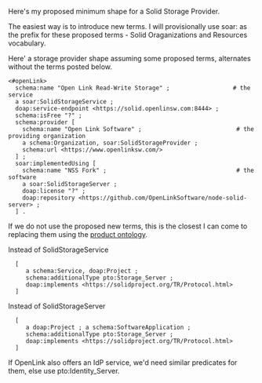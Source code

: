 Here's my proposed minimum shape for a Solid Storage Provider.  

The easiest way is to introduce new terms. I will provisionally use soar: as the prefix for these proposed terms - Solid Oraganizations and Resources vocabulary.

Here' a storage provider shape assuming some proposed terms, alternates without the terms posted below. 

```turtle
<#openLink>
  schema:name "Open Link Read-Write Storage" ;                  # the service
  a soar:SolidStorageService ;
  doap:service-endpoint <https://solid.openlinsw.com:8444> ;
  schema:isFree "?" ;
  schema:provider [
    schema:name "Open Link Software" ;                           # the providing organization
    a schema:Organization, soar:SolidStorageProvider ;
    schema:url <https://www.openlinksw.com/> 
  ] ;
  soar:implementedUsing [
    schema:name "NSS Fork" ;                                     # the software 
    a soar:SolidStorageServer ;
    doap:license "?" ;
    doap:repository <https://github.com/OpenLinkSoftware/node-solid-server> ;
  ] .
```

If we do not use the proposed new terms, this is the closest I can come to replacing them
using the [product ontology](http://www.productontology.org/).

  Instead of SolidStorageService
  ```turtle
    [
       a schema:Service, doap:Project ;
       schema:additionalType pto:Storage_Server ;
       doap:implements <https://solidproject.org/TR/Protocol.html> 
    ]
  ```
  Instead of SolidStorageServer
  ```turtle
    [
       a doap:Project ; a schema:SoftwareApplication ;
       schema:additionalType pto:Storage_Server ;
       doap:implements <https://solidproject.org/TR/Protocol.html> 
    ]
  ```
     
If OpenLink also offers an IdP service, we'd need similar predicates for them, else use pto:Identity_Server.   
